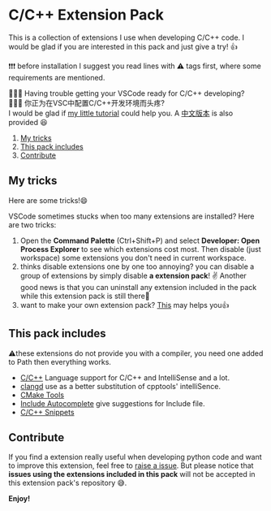 # C/C++ Extension Pack

This is a collection of extensions I use when developing C/C++ code. I would be
glad if you are interested in this pack and just give a try! 👍

❗️❗️❗️ before installation I suggest you read lines with ⚠️ tags first, where some requirements are mentioned.

🌟🌟🌟 Having trouble getting your VSCode ready for C/C++ developing?  
🌟🌟🌟 你正为在VSC中配置C/C++开发环境而头疼?  
I would be glad if [my little
tutorial](https://leojhonsong.github.io/2018/12/30/Configure-C-C-environment-in-VSCode/)
could help you. A [中文版本](https://leojhonsong.github.io/zh-CN/2018/12/30/%E9%85%8D%E7%BD%AEVSCode%E4%B8%AD%E8%B0%83%E8%AF%95C-C-%E7%8E%AF%E5%A2%83/)
is also provided 😆

1. [My tricks](#my-tricks)
2. [This pack includes](#this-pack-includes)
3. [Contribute](#contribute)

## My tricks

Here are some tricks!😄

VSCode sometimes stucks when too many extensions are installed? Here are two
tricks:

1. Open the **Command Palette** (Ctrl+Shift+P) and select **Developer: Open
   Process Explorer** to see which extensions cost most. Then disable (just
   workspace) some extensions you don't need in current workspace.
2. thinks disable extensions one by one too annoying? you can disable a group
   of extensions by simply disable **a extension pack**! ✌️ Another good news is
   that you can uninstall any extension included in the pack while this extension
   pack is still there🎊
3. want to make your own extension pack? [This](https://code.visualstudio.com/blogs/2017/03/07/extension-pack-roundup)
   may helps you👍

## This pack includes

  ⚠️these extensions do not provide you with a compiler, you need one added to
  Path then everything works.

- [C/C++](https://marketplace.visualstudio.com/items?itemName=ms-vscode.cpptools)
  Language support for C/C++ and IntelliSense and a lot.
- [clangd](https://marketplace.visualstudio.com/items?itemName=llvm-vs-code-extensions.vscode-clangd) use as a better substitution of cpptools' intelliSence.
- [CMake Tools](https://github.com/vector-of-bool/vscode-cmake-tools)
- [Include Autocomplete](https://marketplace.visualstudio.com/items?itemName=ajshort.include-autocomplete)
  give suggestions for Include file.
- [C/C++ Snippets](https://marketplace.visualstudio.com/items?itemName=hars.CppSnippets)

## Contribute

If you find a extension really useful when developing python code and want to
improve this extension, feel free to [raise a issue](https://github.com/LeoJhonSong/Cpp-Extension-Pack/issues).
But please notice that **issues using the extensions included in this pack**
will not be accepted in this extension pack's repository 😅.

**Enjoy!**